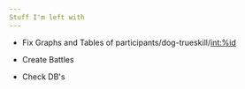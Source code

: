 ```yaml
---
Stuff I'm left with
---
```


- Fix Graphs and Tables of participants/dog-trueskill/<int:%id>

- Create Battles

- Check DB's